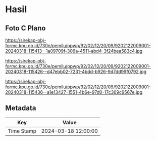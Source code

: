# Hasil

## Foto C Plano

https://sirekap-obj-formc.kpu.go.id/730e/pemilu/ppwp/92/02/12/20/09/9202122009001-20240318-115413--1a09709f-306a-4511-abd4-3f24bea583c4.jpg

https://sirekap-obj-formc.kpu.go.id/730e/pemilu/ppwp/92/02/12/20/09/9202122009001-20240318-115426--d47ebb02-7231-4bdd-b926-9d7dd99f0792.jpg

https://sirekap-obj-formc.kpu.go.id/730e/pemilu/ppwp/92/02/12/20/09/9202122009001-20240318-115436--a1e13427-1551-4b6e-97d0-17c369c9567e.jpg


## Metadata

| Key        | Value               |
| ---------- | ------------------- |
| Time Stamp | 2024-03-18 12:00:00 |



